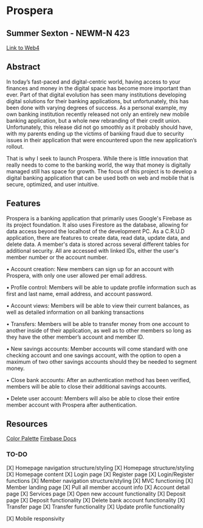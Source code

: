 # Prospera

## Summer Sexton - NEWM-N 423

[Link to Web4](https://in-info-web4.informatics.iupui.edu/~sarsexto/N423/prospera/)

## Abstract

In today’s fast-paced and digital-centric world, having access to your finances and money in the digital space has become more important than ever. Part of that digital evolution has seen many institutions developing digital solutions for their banking applications, but unfortunately, this has been done with varying degrees of success. As a personal example, my own banking institution recently released not only an entirely new mobile banking application, but a whole new rebranding of their credit union. Unfortunately, this release did not go smoothly as it probably should have, with my parents ending up the victims of banking fraud due to security issues in their application that were encountered upon the new application’s rollout.

That is why I seek to launch Prospera. While there is little innovation that really needs to come to the banking world, the way that money is digitally managed still has space for growth. The focus of this project is to develop a digital banking application that can be used both on web and mobile that is secure, optimized, and user intuitive.

## Features

Prospera is a banking application that primarily uses Google's Firebase as its project foundation. It also uses Firestore as the database, allowing for data access beyond the localhost of the development PC. As a C.R.U.D application, there are features to create data, read data, update data, and delete data. A member's data is stored across several different tables for additional security. All are accessed with linked IDs, either the user's member number or the account number.

• Account creation: New members can sign up for an account with Prospera, with only one user
allowed per email address.

• Profile control: Members will be able to update profile information such as first and last name, email address, and account password.

• Account views: Members will be able to view their current balances, as well as detailed
information on all banking transactions

• Transfers: Members will be able to transfer money from one account to another inside of their
application, as well as to other members so long as they have the other member’s account and
member ID.

• New savings accounts: Member accounts will come standard with one checking account and
one savings account, with the option to open a maximum of two other savings accounts should
they be needed to segment money.

• Close bank accounts: After an authentication method has been verified, members will be able
to close their additional savings accounts.

• Delete user account: Members will also be able to close their entire member account with
Prospera after authentication.

## Resources

[Color Palette](https://coolors.co/0e34a0-041f6b-b4c6f8-6a041d-fb5607)
[Firebase Docs](https://firebase.google.com/docs/)

### TO-DO

[X] Homepage navigation structure/styling
[X] Homepage structure/styling
[X] Homepage content
[X] Login page
[X] Register page
[X] Login/Register functions
[X] Member navigation structure/styling
[X] MVC functioning
[X] Member landing page
[X] Pull all member account info
[X] Account detail page
[X] Services page
[X] Open new account functionality
[X] Deposit page
[X] Deposit functionality
[X] Delete bank account functionality
[X] Transfer page
[X] Transfer functionality
[X] Update profile functionality

[X] Mobile responsivity
